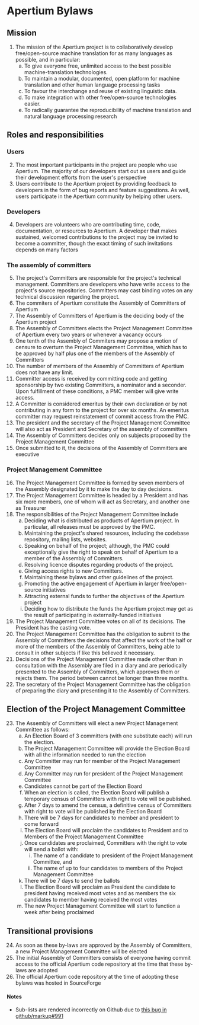 # Apertium Bylaws

## Mission

<ol start="1">
	<li>The mission of the Apertium project is to collaboratively develop free/open-source machine translation for as many languages as possible, and in particular:
		<ol style="list-style-type:lower-alpha">
			<li>To give everyone free, unlimited access to the best possible machine-translation technologies.</li>
			<li>To maintain a modular, documented, open platform for machine translation and other human language processing tasks</li>
			<li>To favour the interchange and reuse of existing linguistic data.</li>
			<li>To make integration with other free/open-source technologies easier.</li>
			<li>To radically guarantee the reproducibility of machine translation and natural language processing research</li>
		</ol>
	</li>
</ol>

## Roles and responsibilities

### Users

<ol start="2">
	<li>The most important participants in the project are people who use Apertium. The majority of our developers start out as users and guide their development efforts from the user's perspective</li>
	<li>Users contribute to the Apertium project by providing feedback to developers in the form of bug reports and feature suggestions. As well, users participate in the Apertium community by helping other users.</li>
</ol>

### Developers

<ol start="4">
	<li>Developers are  volunteers who are contributing time, code, documentation, or resources to Apertium. A developer that makes sustained, welcomed contributions to the project may be invited to become a committer, though the exact timing of such invitations depends on many factors</li>
</ol>

### The assembly of committers

<ol start="5">
	<li>The project's Committers are responsible for the project's technical management. Committers are developers who have write access to the project's source repositories. Committers may cast binding votes on any technical discussion regarding the project.</li>
	<li>The commiters of Apertium constitute the Assembly of Committers of Apertium</li>
	<li>The Assembly of Committers of Apertium is the deciding body of the Apertium project</li>
	<li>The Assembly of Committers elects the Project Management Committee of Apertium every two years or whenever a vacancy occurs</li>
	<li>One tenth of the Assembly of Commiters may propose a motion of censure to overturn the Project Management Committee, which has to be approved by half plus one of the members of the Assembly of Committers</li>
	<li>The number of members of the Assembly of Committers of Apertium does not have any limit. </li>
	<li>Committer access is received by committing code and getting sponsorship by two existing Committers, a nominator and a seconder. Upon fulfillment of these conditions, a PMC member will give write access.</li>
	<li>A Committer is considered emeritus by their own declaration or by not contributing in any form to the project for over six months. An emeritus committer may request reinstatement of commit access from the PMC.</li>
	<li>The president and the secretary of the Project Management Committee will also act as President and Secretary of the assembly of committers</li>
	<li>The Assembly of Committers decides only on subjects proposed by the Project Management Committee</li>
	<li>Once submitted to it, the decisions of the Assembly of Committers are executive</li>
</ol>

### Project Management Committee

<ol start="16">
	<li>The Project Management Committee is formed by seven members of the Assembly designated by it to make the day to day decisions.</li>
	<li>The Project Management Committee is headed by a President and has six more members, one of whom will act as Secretary, and another one as Treasurer</li>
	<li>The responsibilities of the Project Management Committee include
		<ol style="list-style-type:lower-alpha">
			<li>Deciding what is distributed as products of Apertium project. In particular, all releases must be approved by the PMC.</li>
			<li>Maintaining the project's shared resources, including the codebase repository, mailing lists, websites.</li>
			<li>Speaking on behalf of the project; although, the PMC could exceptionally give the right to speak on behalf of Apertium to a member of the Assembly of Committers.</li>
			<li>Resolving licence disputes regarding products of the project.</li>
			<li>Giving access rights to new Committers.</li>
			<li>Maintaining these bylaws and other guidelines of the project.</li>
			<li>Promoting the active engagement of Apertium in larger free/open-source initiatives</li>
			<li>Attracting external funds to further the objectives of the Apertium project</li>
			<li>Deciding how to distribute the funds the Apertium project may get as the result of participating in externally-funded initiatives</li>
		</ol>
	</li>
	<li>The Project Management Committee votes on all of its decisions. The President has the casting vote.</li>
	<li>The Project Management Committee has the obligation to submit to the Assembly of Committers the decisions that affect the work of the half or more of the members of the Assembly of Committers, being able to consult in other subjects if like this believed it necessary. </li>
	<li>Decisions of the Project Management Committee made other than in consultation with the Assembly are filed in a diary and are periodically presented to the Assembly of Committers, which approves them or rejects them. The period between cannot be longer than three months. </li>
	<li>The secretary of the Project Management Committee has the obligation of preparing the diary and presenting it to the Assembly of Committers.</li>
</ol>

## Election of the Project Management Committee

<ol start="23">
	<li>The Assembly of Committers will elect a new Project Management Committee as follows:
		<ol style="list-style-type:lower-alpha">
		<li>An Election Board of 3 committers (with one substitute each) will run the election.</li>
		<li>The Project Management Committee will provide the Election Board with all the information needed to run the election</li>
		<li>Any Committer may run for member of the Project Management Committee</li>
		<li>Any Committer may run for president of the Project Management Committee</li>
		<li>Candidates cannot be part of the Election Board</li>
		<li>When an election is called, the Election Board will publish a temporary census of Committers with right to vote will be published.</li>
		<li>After 7 days to amend the census, a definitive census of Committers with right to vote will be published by the Election Board</li>
		<li>There will be 7 days for candidates to member and president to come forward</li>
		<li>The Election Board will proclaim the candidates to President and to Members of the Project Management Committee</li>
		<li>Once candidates are proclaimed, Committers with the right to vote will send a ballot with:
			<ol style="list-style-type:lower-roman">
				<li>The name of a candidate to president of the Project Management Committee, and</li>
				<li>The name of up to four candidates to members of the Project Management Committee</li>
			</ol>
		</li>
		<li>There will be 7 days to send the ballots</li>
		<li>The Election Board will proclaim as President the candidate to president having received most votes and as members the six candidates to member having received the most votes</li>
		<li>The new Project Management Committee will start to function a week after being proclaimed</li>
		</li>
		</ol>
	</li>
</ol>

## Transitional provisions

<ol start="24">
	<li>As soon as these by-laws are approved by the Assembly of Committers, a new Project Management Committee will be elected</li>
	<li>The initial Assembly of Committers consists of everyone having commit access to the official Apertium code repository at the time that these by-laws are adopted</li>
	<li>The official Apertium code repository at the time of adopting these bylaws was hosted in SourceForge</li>
</ol>


#### Notes

* Sub-lists are rendered incorrectly on Github due to [this bug in github/markup#991](https://github.com/github/markup/issues/991)

